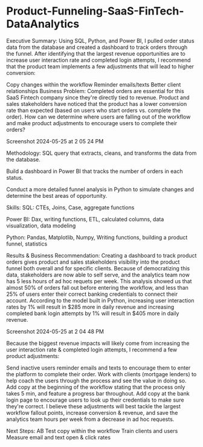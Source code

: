 # Product-Funneling-SaaS-FinTech-DataAnalytics
Executive Summary:
Using SQL, Python, and Power BI, I pulled order status data from the database and created a dashboard to track orders through the funnel. After identifying that the largest revenue opportunities are to increase user interaction rate and completed login attempts, I recommend that the product team implements a few adjustments that will lead to higher conversion:

Copy changes within the workflow
Reminder emails/texts
Better client relationships
Business Problem:
Completed orders are essential for this SaaS Fintech company since they're directly tied to revenue. Product and sales stakeholders have noticed that the product has a lower conversion rate than expected (based on users who start orders vs. complete the order). How can we determine where users are falling out of the workflow and make product adjustments to encourage users to complete their orders?

Screenshot 2024-05-25 at 2 05 24 PM

Methodology:
SQL query that extracts, cleans, and transforms the data from the database.

Build a dashboard in Power BI that tracks the number of orders in each status.

Conduct a more detailed funnel analysis in Python to simulate changes and determine the best areas of opportunity.

Skills:
SQL: CTEs, Joins, Case, aggregate functions

Power BI: Dax, writing functions, ETL, calculated columns, data visualization, data modeling

Python: Pandas, Matplotlib, Numpy, Writing functions, building a product funnel, statistics

Results & Business Recommendation:
Creating a dashboard to track product orders gives product and sales stakeholders visibility into the product funnel both overall and for specific clients. Because of democratizing this data, stakeholders are now able to self serve, and the analytics team now has 5 less hours of ad hoc requets per week. This analysis showed us that almost 50% of orders fall out before entering the workflow, and less than 25% of users enter their correct banking credentials to connect their account. According to the model built in Python, increasing user interaction rates by 1% will result in $285 more in daily revenue and increasing completed bank login attempts by 1% will result in $405 more in daily revenue.

Screenshot 2024-05-25 at 2 04 48 PM

Because the biggest revenue impacts will likely come from increasing the user interaction rate & completed login attempts, I recommend a few product adjustments:

Send inactive users reminder emails and texts to encourage them to enter the platform to complete their order.
Work with clients (mortgage lenders) to help coach the users through the process and see the value in doing so.
Add copy at the beginning of the workflow stating that the process only takes 5 min, and feature a progress bar throughout.
Add copy at the bank login page to encourage users to look up their credentials to make sure they're correct.
I believe these adjustments will best tackle the largest workflow fallout points, increase conversion & revenue, and save the analytics team hours per week from a decrease in ad hoc requests.

Next Steps:
AB Test copy within the workflow
Train clients and users
Measure email and text open & click rates 
